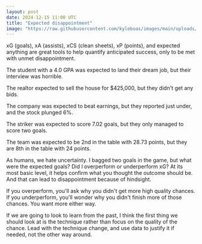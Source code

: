 ```yaml
---
layout: post
date: 2024-12-15 11:00 UTC
title: "Expected disappointment"
image: "https://raw.githubusercontent.com/kyleboas/images/main/uploads/2024/12/13/Image-13Dec2024_16:13:17.png"
---
```


xG (goals), xA (assists), xCS (clean sheets), xP (points), and expected anything are great tools to help quantify anticipated success, only to be met with unmet disappointment.

<!---more--->

The student with a 4.0 GPA was expected to land their dream job, but their interview was horrible.

The realtor expected to sell the house for $425,000, but they didn't get any bids.

The company was expected to beat earnings, but they reported just under, and the stock plunged 6%.

The striker was expected to score 7.02 goals, but they only managed to score two goals.

The team was expected to be 2nd in the table with 28.73 points, but they are 8th in the table with 24 points.

As humans, we hate uncertainty. I bagged two goals in the game, but what were the expected goals? Did I overperform or underperform xG? At its most basic level, it helps confirm what you thought the outcome should be. And that can lead to disappointment because of hindsight.

If you overperform, you'll ask why you didn't get more high quality chances. If you underperform, you'll wonder why you didn't finish more of those chances. You want more either way.

If we are going to look to learn from the past, I think the first thing we should look at is the technique rather than focus on the quality of the chance. Lead with the technique change, and use data to justify it if needed, not the other way around.
